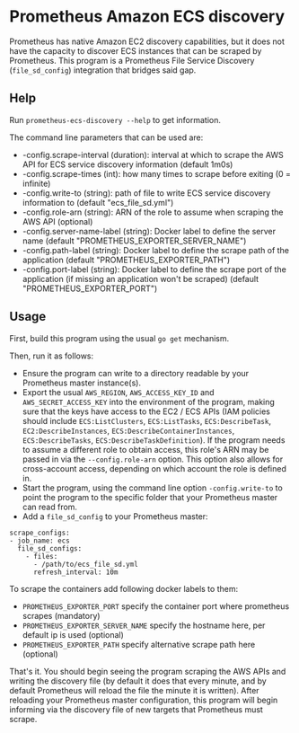 # Prometheus Amazon ECS discovery

Prometheus has native Amazon EC2 discovery capabilities, but it does
not have the capacity to discover ECS instances that can be scraped
by Prometheus.  This program is a Prometheus File Service Discovery
(`file_sd_config`) integration that bridges said gap.

## Help

Run `prometheus-ecs-discovery --help` to get information.

The command line parameters that can be used are:

* -config.scrape-interval (duration): interval at which to scrape
  the AWS API for ECS service discovery information (default 1m0s)
* -config.scrape-times (int): how many times to scrape before
  exiting (0 = infinite)
* -config.write-to (string): path of file to write ECS service
  discovery information to (default "ecs_file_sd.yml")
* -config.role-arn (string): ARN of the role to assume when scraping
  the AWS API (optional)
* -config.server-name-label (string): Docker label to define the server name
  (default "PROMETHEUS_EXPORTER_SERVER_NAME")
* -config.path-label (string): Docker label to define the scrape path of the
  application (default "PROMETHEUS_EXPORTER_PATH")
* -config.port-label (string): Docker label to define the scrape port of the application
  (if missing an application won't be scraped) (default "PROMETHEUS_EXPORTER_PORT")

## Usage

First, build this program using the usual `go get` mechanism.

Then, run it as follows:

* Ensure the program can write to a directory readable by
  your Prometheus master instance(s).
* Export the usual `AWS_REGION`, `AWS_ACCESS_KEY_ID` and
  `AWS_SECRET_ACCESS_KEY` into the environment of the program,
  making sure that the keys have access to the EC2 / ECS APIs
  (IAM policies should include `ECS:ListClusters`,
  `ECS:ListTasks`, `ECS:DescribeTask`, `EC2:DescribeInstances`,
  `ECS:DescribeContainerInstances`, `ECS:DescribeTasks`,
  `ECS:DescribeTaskDefinition`). If the program needs to assume
  a different role to obtain access, this role's ARN may be
  passed in via the `--config.role-arn` option. This option also
  allows for cross-account access, depending on which account
  the role is defined in.
* Start the program, using the command line option
  `-config.write-to` to point the program to the specific
  folder that your Prometheus master can read from.
* Add a `file_sd_config` to your Prometheus master:

```
scrape_configs:
- job_name: ecs
  file_sd_configs:
    - files:
      - /path/to/ecs_file_sd.yml
      refresh_interval: 10m
```

To scrape the containers add following docker labels to them:

* `PROMETHEUS_EXPORTER_PORT` specify the container port where prometheus scrapes (mandatory)
* `PROMETHEUS_EXPORTER_SERVER_NAME` specify the hostname here, per default ip is used (optional)
* `PROMETHEUS_EXPORTER_PATH` specify alternative scrape path here (optional)

That's it.  You should begin seeing the program scraping the
AWS APIs and writing the discovery file (by default it does
that every minute, and by default Prometheus will reload the
file the minute it is written).  After reloading your Prometheus
master configuration, this program will begin informing via
the discovery file of new targets that Prometheus must scrape.
